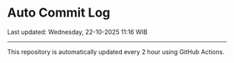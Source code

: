 # Auto Commit Log

Last updated: Wednesday, 22-10-2025 11:16 WIB

---

This repository is automatically updated every 2 hour using GitHub Actions.
